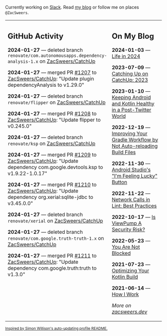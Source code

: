 Currently working on [Slack](https://slack.com/). Read [my blog](https://zacsweers.dev/) or follow me on places `@ZacSweers`.

<table><tr><td valign="top" width="60%">

## GitHub Activity
<!-- githubActivity starts -->
**2024-01-27** — deleted branch `renovate/com.autonomousapps.dependency-analysis-1.x` on [ZacSweers/CatchUp](https://github.com/ZacSweers/CatchUp)

**2024-01-27** — merged PR [#1207](https://github.com/ZacSweers/CatchUp/pull/1207) to [ZacSweers/CatchUp](https://github.com/ZacSweers/CatchUp): "Update plugin dependencyAnalysis to v1.29.0"

**2024-01-27** — deleted branch `renovate/flipper` on [ZacSweers/CatchUp](https://github.com/ZacSweers/CatchUp)

**2024-01-27** — merged PR [#1208](https://github.com/ZacSweers/CatchUp/pull/1208) to [ZacSweers/CatchUp](https://github.com/ZacSweers/CatchUp): "Update flipper to v0.245.0"

**2024-01-27** — deleted branch `renovate/ksp` on [ZacSweers/CatchUp](https://github.com/ZacSweers/CatchUp)

**2024-01-27** — merged PR [#1209](https://github.com/ZacSweers/CatchUp/pull/1209) to [ZacSweers/CatchUp](https://github.com/ZacSweers/CatchUp): "Update dependency com.google.devtools.ksp to v1.9.22-1.0.17"

**2024-01-27** — merged PR [#1210](https://github.com/ZacSweers/CatchUp/pull/1210) to [ZacSweers/CatchUp](https://github.com/ZacSweers/CatchUp): "Update dependency org.xerial:sqlite-jdbc to v3.45.0.0"

**2024-01-27** — deleted branch `renovate/xerial` on [ZacSweers/CatchUp](https://github.com/ZacSweers/CatchUp)

**2024-01-27** — deleted branch `renovate/com.google.truth-truth-1.x` on [ZacSweers/CatchUp](https://github.com/ZacSweers/CatchUp)

**2024-01-27** — merged PR [#1211](https://github.com/ZacSweers/CatchUp/pull/1211) to [ZacSweers/CatchUp](https://github.com/ZacSweers/CatchUp): "Update dependency com.google.truth:truth to v1.3.0"
<!-- githubActivity ends -->
</td><td valign="top" width="40%">

## On My Blog
<!-- blog starts -->
**2024-01-03** — [Life in 2024](https://www.zacsweers.dev/life-in-2024/)

**2023-07-09** — [Catching Up on CatchUp: 2023](https://www.zacsweers.dev/catching-up-on-catchup-2023/)

**2023-01-10** — [Keeping Android and Kotlin Healthy in a Post-Twitter World](https://www.zacsweers.dev/keeping-android-healthy/)

**2022-12-19** — [Improving Your Gradle Workflow by Not Auto-reloading Build Files](https://www.zacsweers.dev/improving-your-workflow-by-not-auto-reloading-build-files/)

**2022-11-30** — [Android Studio's "I'm Feeling Lucky" Button](https://www.zacsweers.dev/android-studios-im-feeling-lucky-button/)

**2022-11-22** — [Network Calls in Lint: Best Practices](https://www.zacsweers.dev/network-calls-in-lint-best-practices/)

**2022-10-17** — [Is ViewPump A Security Risk?](https://www.zacsweers.dev/is-viewpump-a-security-risk/)

**2022-05-23** — [You Are Not Blocked](https://www.zacsweers.dev/you-are-not-blocked/)

**2021-07-23** — [Optimizing Your Kotlin Build](https://www.zacsweers.dev/optimizing-your-kotlin-build/)

**2021-06-14** — [How I Work](https://www.zacsweers.dev/how-i-work/)
<!-- blog ends -->
_More on [zacsweers.dev](https://zacsweers.dev/)_
</td></tr></table>

<sub><a href="https://simonwillison.net/2020/Jul/10/self-updating-profile-readme/">Inspired by Simon Willison's auto-updating profile README.</a></sub>